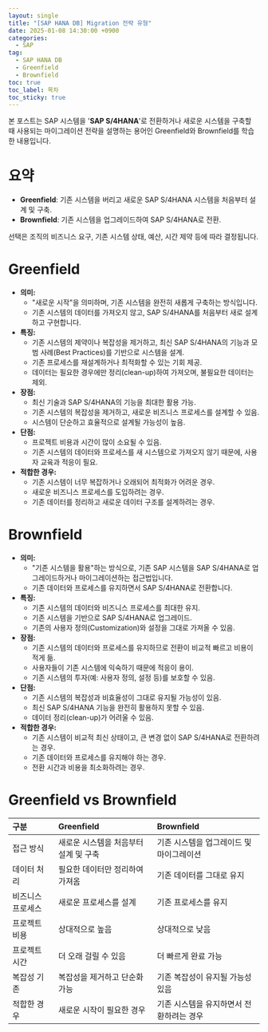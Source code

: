 ```yaml
---
layout: single
title: "[SAP HANA DB] Migration 전략 유형"
date: 2025-01-08 14:30:00 +0900
categories: 
  - SAP
tag: 
  - SAP HANA DB
  - Greenfield
  - Brownfield
toc: true
toc_label: 목차
toc_sticky: true
---
```


본 포스트는 SAP 시스템을 '**SAP S/4HANA**'로 전환하거나 새로운 시스템을 구축할 때 사용되는 마이그레이션 전략을 설명하는 용어인 Greenfield와 Brownfield를 학습한 내용입니다.

# 요약

* **Greenfield**: 기존 시스템을 버리고 새로운 SAP S/4HANA 시스템을 처음부터 설계 및 구축.
* **Brownfield**: 기존 시스템을 업그레이드하여 SAP S/4HANA로 전환.

선택은 조직의 비즈니스 요구, 기존 시스템 상태, 예산, 시간 제약 등에 따라 결정됩니다.

# Greenfield

- **의미:**
  - "새로운 시작"을 의미하며, 기존 시스템을 완전히 새롭게 구축하는 방식입니다.
  - 기존 시스템의 데이터를 가져오지 않고, SAP S/4HANA를 처음부터 새로 설계하고 구현합니다.
- **특징:**
  - 기존 시스템의 제약이나 복잡성을 제거하고, 최신 SAP S/4HANA의 기능과 모범 사례(Best Practices)를 기반으로 시스템을 설계.
  - 기존 프로세스를 재설계하거나 최적화할 수 있는 기회 제공.
  - 데이터는 필요한 경우에만 정리(clean-up)하여 가져오며, 불필요한 데이터는 제외.
- **장점:**
  - 최신 기술과 SAP S/4HANA의 기능을 최대한 활용 가능.
  - 기존 시스템의 복잡성을 제거하고, 새로운 비즈니스 프로세스를 설계할 수 있음.
  - 시스템이 단순하고 효율적으로 설계될 가능성이 높음.
- **단점:**
  - 프로젝트 비용과 시간이 많이 소요될 수 있음.
  - 기존 시스템의 데이터와 프로세스를 새 시스템으로 가져오지 않기 때문에, 사용자 교육과 적응이 필요.
- **적합한 경우:**
  - 기존 시스템이 너무 복잡하거나 오래되어 최적화가 어려운 경우.
  - 새로운 비즈니스 프로세스를 도입하려는 경우.
  - 기존 데이터를 정리하고 새로운 데이터 구조를 설계하려는 경우.

# Brownfield

- **의미:**
  - "기존 시스템을 활용"하는 방식으로, 기존 SAP 시스템을 SAP S/4HANA로 업그레이드하거나 마이그레이션하는 접근법입니다.
  - 기존 데이터와 프로세스를 유지하면서 SAP S/4HANA로 전환합니다.
- **특징:**
  - 기존 시스템의 데이터와 비즈니스 프로세스를 최대한 유지.
  - 기존 시스템을 기반으로 SAP S/4HANA로 업그레이드.
  - 기존의 사용자 정의(Customization)와 설정을 그대로 가져올 수 있음.
- **장점:**
  - 기존 시스템의 데이터와 프로세스를 유지하므로 전환이 비교적 빠르고 비용이 적게 듦.
  - 사용자들이 기존 시스템에 익숙하기 때문에 적응이 용이.
  - 기존 시스템의 투자(예: 사용자 정의, 설정 등)를 보호할 수 있음.
- **단점:**
  - 기존 시스템의 복잡성과 비효율성이 그대로 유지될 가능성이 있음.
  - 최신 SAP S/4HANA 기능을 완전히 활용하지 못할 수 있음.
  - 데이터 정리(clean-up)가 어려울 수 있음.
- **적합한 경우:**
  - 기존 시스템이 비교적 최신 상태이고, 큰 변경 없이 SAP S/4HANA로 전환하려는 경우.
  - 기존 데이터와 프로세스를 유지해야 하는 경우.
  - 전환 시간과 비용을 최소화하려는 경우.

# Greenfield vs Brownfield

| 구분 | Greenfield | Brownfield |
|:---|:---|:---|
| 접근 방식 | 새로운 시스템을 처음부터 설계 및 구축 | 기존 시스템을 업그레이드 및 마이그레이션 |
| 데이터 처리 | 필요한 데이터만 정리하여 가져옴 | 기존 데이터를 그대로 유지 |
| 비즈니스 프로세스 | 새로운 프로세스를 설계 | 기존 프로세스를 유지 |
| 프로젝트 비용 | 상대적으로 높음 | 상대적으로 낮음 |
| 프로젝트 시간 | 더 오래 걸릴 수 있음 | 더 빠르게 완료 가능 |
| 복잡성	기존 | 복잡성을 제거하고 단순화 가능 | 기존 복잡성이 유지될 가능성 있음 |
| 적합한 경우 | 새로운 시작이 필요한 경우 | 기존 시스템을 유지하면서 전환하려는 경우 |
